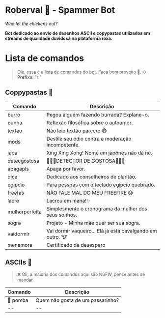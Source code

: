 # Roberval 🐓 - Spammer Bot 
*Who let the chickens out?*

**Bot dedicado ao envio de desenhos ASCII e copypastas utilizados em streams de qualidade duvidosa na plataforma roxa.**

# Lista de comandos
>Oie, essa é a lista de comandos do bot. Faça bom proveito 🐓.
>⚙ **Prefixo**: "r!"
## Coppypastas 🧾


| Comando | Descrição  | 
|--|--|
| burro | Pegou alguém fazendo burrada? Explane-o.  |
|punha|Reflexão filosófica sobre o autoamor.|
|textao|Não leio textão parcero 😎|
|mods|Destile seu ódio contra a moderação incompetente. |
|japa|Xing Xing Xong! Nome em japônes não dá né.|
|detecgostosa|👨🏻‍✈️DETECTOR DE GOSTOSA👨🏻‍✈️|
|apagapls|Apaga por favor.|
|dica|Dedicado aos conselheiros de plantão.|
|egipcio|Para pessoas com o teclado egípcio quebrado.|
|freefas|NÃO FALE MAL DO MEU FREEFIRE 😡|
|lacre|Lacrou em mana!✨|
|mulherperfeita|Simplesmente o cronograma da mulher dos seus sonhos.|
|sogra|Projeto - Minha mãe quer ser sua sogra.
|vaidormir|Vai dormir vaqueiro... Elá já está cavalgando em outro. 🐮|
|menamora|Certificado de desespero|


## ASCIIs 🎋
> ❌ Ok, a maioria dos comandos aqui são NSFW, pense antes de mandar.

| Comando | Descrição  |
|--|--|
|🔞 pomba| Quem não gosta de um passarinho?  |
|--|--|
